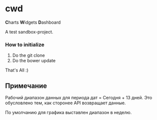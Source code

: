 # cwd
**C**harts **W**idgets **D**ashboard

A test sandbox-project.

### How to initialize
1. Do the git clone
1. Do the bower update

That's All :) 

## Примечание
Рабочий диапазон данных для периода дат = Сегодня + 13 дней.
Это обусловлено тем, как сторонее API возвращает данные. 

По умолчанию для графика выставлен диапазон в неделю. 

